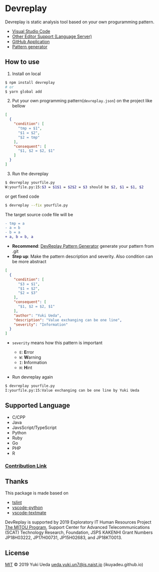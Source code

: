 # Devreplay

Devreplay is static analysis tool based on your own proguramming pattern.

* [Visual Studio Code](https://marketplace.visualstudio.com/items?itemName=Ikuyadeu.devreplay)
* [Other Editor Support (Language Server)](https://www.npmjs.com/package/devreplay-server)
* [GitHub Application](https://github.com/marketplace/dev-replay)
* [Pattern generator](https://github.com/devreplay/devreplay-pattern-generator)

## How to use

1. Install on local

```sh
$ npm install devreplay
# or
$ yarn global add 
```

2. Put your own programming pattern(`devreplay.json`) on the project like bellow

```json
[
  {
    "condition": [
      "tmp = $1",
      "$1 = $2",
      "$2 = tmp"
    ],
    "consequent": [
      "$1, $2 = $2, $1"
    ]
  }
]
```

3. Run the devreplay

```sh
$ devreplay yourfile.py
W:yourfile.py:15:$3 = $1$1 = $2$2 = $3 should be $2, $1 = $1, $2
```
or get fixed code
```sh
$ devreplay --fix yourfile.py
```

The target source code file will be
```diff
- tmp = a
- a = b
- b = a
+ a, b = b, a
```


* **Recommend**: [DevReplay Pattern Generator](https://github.com/devreplay/devreplay-pattern-generator) generate your pattern from .git
* **Step up**: Make the pattern description and severity. Also condition can be more abstract

```json
[
  {
    "condition": [
      "$3 = $1",
      "$1 = $2",
      "$2 = $3"
    ],
    "consequent": [
      "$1, $2 = $2, $1"
    ],
    "author": "Yuki Ueda",
    "description": "Value exchanging can be one line",
    "severity": "Information"
  }
]
```

* `severity` means how this pattern is important
    * `E`: **E**rror
    * `W`: **W**arning
    * `I`: **I**nformation
    * `H`: **H**int

* Run devreplay again
```sh
$ devreplay yourfile.py
I:yourfile.py:15:Value exchanging can be one line by Yuki Ueda
```

## Supported Language

* C/CPP
* Java
* JavsScript/TypeScript
* Python
* Ruby
* Go
* PHP
* R

### [Contribution Link](https://github.com/devreplay/devreplay/blob/master/CONTRIBUTING.md)

## Thanks

This package is made based on
* [tslint](https://palantir.github.io/tslint/)
* [vscode-python](https://github.com/Microsoft/vscode-python/blob/master/src/client/language/tokenizer.ts)
* [vscode-textmate](https://github.com/microsoft/vscode-textmate)

DevReplay is supported by 2019 Exploratory IT Human Resources Project [The MITOU Program](https://www.ipa.go.jp/jinzai/mitou/portal_index.html), Support Center for Advanced Telecommunications (SCAT) Technology Research, Foundation, JSPS KAKENHI Grant Numbers JP18H03222, JP17H00731, JP15H02683, and JP18KT0013.

## License

[MIT](LICENSE) © 2019 Yuki Ueda <ueda.yuki.un7@is.naist.jp> (ikuyadeu.github.io)
